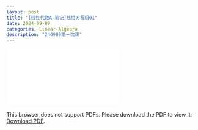 ```yaml
---
layout: post
title: "[线性代数A-笔记]线性方程组01"
date: 2024-09-09
categories: Linear-Algebra
description: "240909第一次课"
---
```

<!-- ![](../assets/pdfs/la-01.pdf) -->
<!-- For ios users:[Download](https://github.com/PhotonYan/PhotonYan.github.io/blob/gh-pages/pdfs/la-01.pdf)

<object data="{{ site.url }}{{ site.baseurl }}/assets/pdfs/la-01.pdf" type="application/pdf"></object> -->

<object data="{{ site.url }}/assets/pdfs/la-01.pdf" type="application/pdf" width="700px" height="700px">
    <embed src="{{ site.url }}/assets/pdfs/la-01.pdf">
        <p>This browser does not support PDFs. Please download the PDF to view it: <a href="https://PhotonYan.github.io/assets/pdfs/la-01.pdf">Download PDF</a>.</p>
    </embed>
</object>